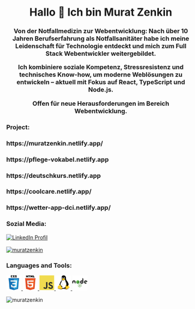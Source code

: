 
<h1 align="center">Hallo 👋 Ich bin Murat Zenkin</h1>
<h3 align="center">Von der Notfallmedizin zur Webentwicklung: Nach über 10 Jahren Berufserfahrung als Notfallsanitäter habe ich meine Leidenschaft für Technologie entdeckt und mich zum Full Stack Webentwickler weitergebildet.

Ich kombiniere soziale Kompetenz, Stressresistenz und technisches Know-how, um moderne Weblösungen zu entwickeln – aktuell mit Fokus auf React, TypeScript und Node.js.

Offen für neue Herausforderungen im Bereich Webentwicklung.</h3>

<h3 align="left">Project:</h3>
<h3 align="left">https://muratzenkin.netlify.app/</h3>
<h3 align="left">https://pflege-vokabel.netlify.app</h3>
<h3 align="left">https://deutschkurs.netlify.app</h3>
<h3 align="left">https://coolcare.netlify.app/</h3>
<h3 align="left">https://wetter-app-dci.netlify.app/</h3>



<h3 align="left">Sozial Media:</h3>
<p align="left">
<a href="https://www.linkedin.com/in/murat-zenkin-2a04b32a5/" target="_blank">
  <img align="center" src="https://raw.githubusercontent.com/rahuldkjain/github-profile-readme-generator/master/src/images/icons/Social/linked-in-alt.svg" alt="LinkedIn Profil" height="30" width="40" />
</a>

</p>

<p align="left">
<a href="https://www.instagram.com/2gocebe/
"
 target="blank"><img align="center" src="https://raw.githubusercontent.com/rahuldkjain/github-profile-readme-generator/master/src/images/icons/Social/instagram.svg" alt="muratzenkin" height="30" width="40" /></a>
</p>

<h3 align="left">Languages and Tools:</h3>
<p align="left"> <a href="https://www.w3schools.com/css/" target="_blank" rel="noreferrer"> <img src="https://raw.githubusercontent.com/devicons/devicon/master/icons/css3/css3-original-wordmark.svg" alt="css3" width="40" height="40"/> </a> <a href="https://www.w3.org/html/" target="_blank" rel="noreferrer"> <img src="https://raw.githubusercontent.com/devicons/devicon/master/icons/html5/html5-original-wordmark.svg" alt="html5" width="40" height="40"/> </a> <a href="https://developer.mozilla.org/en-US/docs/Web/JavaScript" target="_blank" rel="noreferrer"> <img src="https://raw.githubusercontent.com/devicons/devicon/master/icons/javascript/javascript-original.svg" alt="javascript" width="40" height="40"/> </a> <a href="https://www.linux.org/" target="_blank" rel="noreferrer"> <img src="https://raw.githubusercontent.com/devicons/devicon/master/icons/linux/linux-original.svg" alt="linux" width="40" height="40"/> </a> <a href="https://nodejs.org" target="_blank" rel="noreferrer"> <img src="https://raw.githubusercontent.com/devicons/devicon/master/icons/nodejs/nodejs-original-wordmark.svg" alt="nodejs" width="40" height="40"/> </a>  </p>

<p><img align="left" src="https://github-readme-stats.vercel.app/api/top-langs?username=muratzenkin&show_icons=true&locale=en&layout=compact" alt="muratzenkin" /></p>


